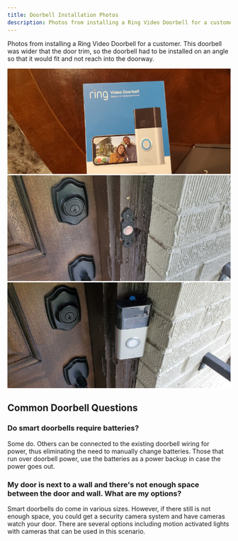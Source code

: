 ```yaml
---
title: Doorbell Installation Photos
description: Photos from installing a Ring Video Doorbell for a customer
---
```


Photos from installing a Ring Video Doorbell for a customer. This doorbell was wider that the door trim, 
so the doorbell had to be installed on an angle so that it would fit and not reach into the doorway.

<div class="row my-2">
<div class="col-sm-12 col-lg-4 p-1">
<img src="/images/doorbell_20200919/20200919_152712T.jpg" alt="Ring Video Doorbell box">
</div>
<div class="col-sm-12 col-lg-4 p-1">
<img src="/images/doorbell_20200919/20200919_153043T.jpg" alt="Original doorbell">
</div>
<div class="col-sm-12 col-lg-4 p-1">
<img src="/images/doorbell_20200919/20200919_160721T.jpg" alt="Ring Video doorbell installed">
</div>
</div>

## Common Doorbell Questions

### Do smart doorbells require batteries?

Some do. Others can be connected to the existing doorbell wiring for power, thus eliminating the need to 
manually change batteries. Those that run over doorbell power, use the batteries as a power backup in
case the power goes out.

### My door is next to a wall and there's not enough space between the door and wall. What are my options?

Smart doorbells do come in various sizes. However, if there still is not enough space, 
you could get a security camera system and have cameras watch your door.
There are several options including motion activated lights with cameras that can be used
in this scenario. 

